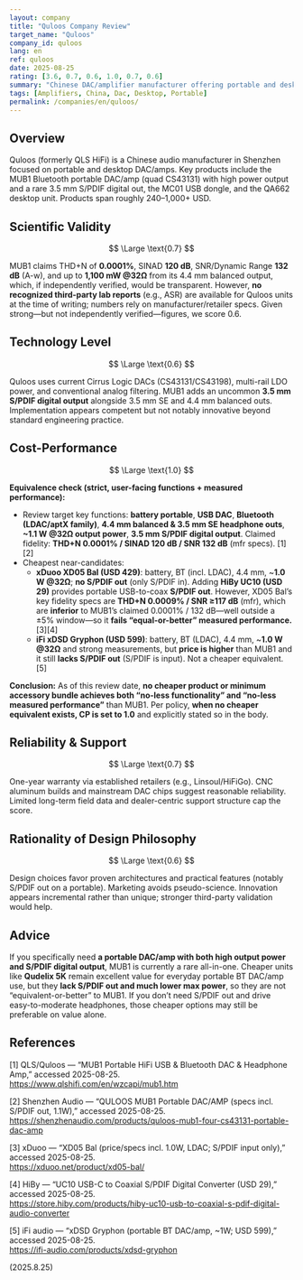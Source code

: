 ```yaml
---
layout: company
title: "Quloos Company Review"
target_name: "Quloos"
company_id: quloos
lang: en
ref: quloos
date: 2025-08-25
rating: [3.6, 0.7, 0.6, 1.0, 0.7, 0.6]
summary: "Chinese DAC/amplifier manufacturer offering portable and desktop audio devices with CS43131/CS43198 DAC chips; strong spec claims on MUB1 incl. 1.1 W @32Ω and S/PDIF digital out, but limited third-party measurements"
tags: [Amplifiers, China, Dac, Desktop, Portable]
permalink: /companies/en/quloos/
---
```

## Overview

Quloos (formerly QLS HiFi) is a Chinese audio manufacturer in Shenzhen focused on portable and desktop DAC/amps. Key products include the MUB1 Bluetooth portable DAC/amp (quad CS43131) with high power output and a rare 3.5 mm S/PDIF digital out, the MC01 USB dongle, and the QA662 desktop unit. Products span roughly 240–1,000+ USD.

## Scientific Validity

$$ \Large \text{0.7} $$

MUB1 claims THD+N of **0.0001%**, SINAD **120 dB**, SNR/Dynamic Range **132 dB** (A-w), and up to **1,100 mW @32Ω** from its 4.4 mm balanced output, which, if independently verified, would be transparent. However, **no recognized third-party lab reports** (e.g., ASR) are available for Quloos units at the time of writing; numbers rely on manufacturer/retailer specs. Given strong—but not independently verified—figures, we score 0.6.

## Technology Level

$$ \Large \text{0.6} $$

Quloos uses current Cirrus Logic DACs (CS43131/CS43198), multi-rail LDO power, and conventional analog filtering. MUB1 adds an uncommon **3.5 mm S/PDIF digital output** alongside 3.5 mm SE and 4.4 mm balanced outs. Implementation appears competent but not notably innovative beyond standard engineering practice.

## Cost-Performance

$$ \Large \text{1.0} $$

**Equivalence check (strict, user-facing functions + measured performance):**

- Review target key functions: **battery portable**, **USB DAC**, **Bluetooth (LDAC/aptX family)**, **4.4 mm balanced & 3.5 mm SE headphone outs**, **~1.1 W @32Ω output power**, **3.5 mm S/PDIF digital output**. Claimed fidelity: **THD+N 0.0001% / SINAD 120 dB / SNR 132 dB** (mfr specs). [1][2]
- Cheapest near-candidates:
  - **xDuoo XD05 Bal (USD 429)**: battery, BT (incl. LDAC), 4.4 mm, ~**1.0 W @32Ω**; **no S/PDIF out** (only S/PDIF in). Adding **HiBy UC10 (USD 29)** provides portable USB-to-coax **S/PDIF out**. However, XD05 Bal’s key fidelity specs are **THD+N 0.0009% / SNR ≥117 dB** (mfr), which are **inferior** to MUB1’s claimed 0.0001% / 132 dB—well outside a ±5% window—so it **fails “equal-or-better” measured performance.** [3][4]
  - **iFi xDSD Gryphon (USD 599)**: battery, BT (LDAC), 4.4 mm, ~**1.0 W @32Ω** and strong measurements, but **price is higher** than MUB1 and it still **lacks S/PDIF out** (S/PDIF is input). Not a cheaper equivalent. [5]

**Conclusion:** As of this review date, **no cheaper product or minimum accessory bundle achieves both “no-less functionality” and “no-less measured performance”** than MUB1. Per policy, **when no cheaper equivalent exists, CP is set to 1.0** and explicitly stated so in the body.

## Reliability & Support

$$ \Large \text{0.7} $$

One-year warranty via established retailers (e.g., Linsoul/HiFiGo). CNC aluminum builds and mainstream DAC chips suggest reasonable reliability. Limited long-term field data and dealer-centric support structure cap the score.

## Rationality of Design Philosophy

$$ \Large \text{0.6} $$

Design choices favor proven architectures and practical features (notably S/PDIF out on a portable). Marketing avoids pseudo-science. Innovation appears incremental rather than unique; stronger third-party validation would help.

## Advice

If you specifically need **a portable DAC/amp with both high output power and S/PDIF digital output**, MUB1 is currently a rare all-in-one. Cheaper units like **Qudelix 5K** remain excellent value for everyday portable BT DAC/amp use, but they **lack S/PDIF out and much lower max power**, so they are not “equivalent-or-better” to MUB1. If you don’t need S/PDIF out and drive easy-to-moderate headphones, those cheaper options may still be preferable on value alone.

## References

[1] QLS/Quloos — “MUB1 Portable HiFi USB & Bluetooth DAC & Headphone Amp,” accessed 2025-08-25.  
https://www.qlshifi.com/en/wzcapi/mub1.htm

[2] Shenzhen Audio — “QULOOS MUB1 Portable DAC/AMP (specs incl. S/PDIF out, 1.1W),” accessed 2025-08-25.  
https://shenzhenaudio.com/products/quloos-mub1-four-cs43131-portable-dac-amp

[3] xDuoo — “XD05 Bal (price/specs incl. 1.0W, LDAC; S/PDIF input only),” accessed 2025-08-25.  
https://xduoo.net/product/xd05-bal/

[4] HiBy — “UC10 USB-C to Coaxial S/PDIF Digital Converter (USD 29),” accessed 2025-08-25.  
https://store.hiby.com/products/hiby-uc10-usb-to-coaxial-s-pdif-digital-audio-converter

[5] iFi audio — “xDSD Gryphon (portable BT DAC/amp, ~1W; USD 599),” accessed 2025-08-25.  
https://ifi-audio.com/products/xdsd-gryphon

(2025.8.25)

